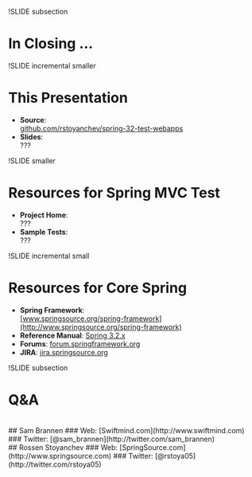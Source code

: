 !SLIDE subsection
# In Closing ...

!SLIDE incremental smaller
# This Presentation
* __Source__:<br />[github.com/rstoyanchev/spring-32-test-webapps](https://github.com/rstoyanchev/spring-32-test-webapps)
* __Slides__:<br />???

!SLIDE smaller
# Resources for Spring MVC Test
* __Project Home__:<br />???
* __Sample Tests__:<br />???

!SLIDE incremental small
# Resources for Core Spring
* __Spring Framework__:<br />[www.springsource.org/spring-framework](http://www.springsource.org/spring-framework)
* __Reference Manual__: [Spring 3.2.x](http://static.springsource.org/spring/docs/3.2.x/spring-framework-reference/html/)
* __Forums__: [forum.springframework.org](http://forum.springframework.org)
* __JIRA__: [jira.springsource.org](https://jira.springsource.org)

!SLIDE subsection
# Q&A
<br />
## Sam Brannen
### Web: [Swiftmind.com](http://www.swiftmind.com)
### Twitter: [@sam_brannen](http://twitter.com/sam_brannen)
<br />
## Rossen Stoyanchev
### Web: [SpringSource.com](http://www.springsource.com)
### Twitter: [@rstoya05](http://twitter.com/rstoya05)
